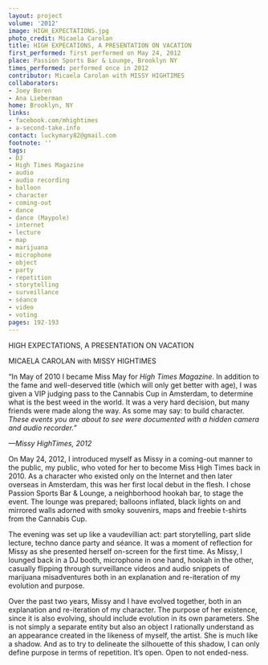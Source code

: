 ```yaml
---
layout: project
volume: '2012'
image: HIGH_EXPECTATIONS.jpg
photo_credit: Micaela Carolan
title: HIGH EXPECATIONS, A PRESENTATION ON VACATION
first_performed: first performed on May 24, 2012
place: Passion Sports Bar & Lounge, Brooklyn NY
times_performed: performed once in 2012
contributor: Micaela Carolan with MISSY HIGHTIMES
collaborators:
- Joey Boren
- Ana Lieberman
home: Brooklyn, NY
links:
- facebook.com/mhightimes
- a-second-take.info
contact: luckymary82@gmail.com
footnote: ''
tags:
- DJ
- High Times Magazine
- audio
- audio recording
- balloon
- character
- coming-out
- dance
- dance (Maypole)
- internet
- lecture
- map
- marijuana
- microphone
- object
- party
- repetition
- storytelling
- surveillance
- séance
- video
- voting
pages: 192-193
---
```


HIGH EXPECTATIONS, A PRESENTATION ON VACATION

MICAELA CAROLAN with MISSY HIGHTIMES

	
“In May of 2010 I became Miss May for _High Times Magazine_. In addition to the fame and well-deserved title (which will only get better with age), I was given a VIP judging pass to the Cannabis Cup in Amsterdam, to determine what is the best weed in the world. It was a very hard decision, but many friends were made along the way. As some may say: to build character. _These events you are about to see were documented with a hidden camera and audio recorder.”_ 

	
_—Missy HighTimes, 2012_


On May 24, 2012, I introduced myself as Missy in a coming-out manner to the public, my public, who voted for her to become Miss High Times back in 2010. As a character who existed only on the Internet and then later overseas in Amsterdam, this was her first local debut in the flesh. I chose Passion Sports Bar & Lounge, a neighborhood hookah bar, to stage the event. The lounge was prepared; balloons inflated, black lights on and mirrored walls adorned with smoky souvenirs, maps and freebie t-shirts from the Cannabis Cup.

The evening was set up like a vaudevillian act: part storytelling, part slide lecture, techno dance party and séance. It was a moment of reflection for Missy as she presented herself on-screen for the first time. As Missy, I lounged back in a DJ booth, microphone in one hand, hookah in the other, casually flipping through surveillance videos and audio snippets of marijuana misadventures both in an explanation and re-iteration of my evolution and purpose.

Over the past two years, Missy and I have evolved together, both in an explanation and re-iteration of my character. The purpose of her existence, since it is also evolving, should include evolution in its own parameters. She is not simply a separate entity but also an object I rationally understand as an appearance created in the likeness of myself, the artist. She is much like a shadow. And as to try to delineate the silhouette of this shadow, I can only define purpose in terms of repetition. It’s open. Open to not ended-ness.
